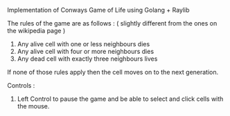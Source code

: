 Implementation of Conways Game of Life using Golang + Raylib 

The rules of the game are as follows : ( slightly different from the ones on the wikipedia page )

1. Any alive cell with one or less neighbours dies
2. Any alive cell with four or more neighbours dies
3. Any dead cell with exactly three neighbours lives

If none of those rules apply then the cell moves on to the next generation.

Controls : 

  1. Left Control to pause the game and be able to select and click cells with the mouse.
